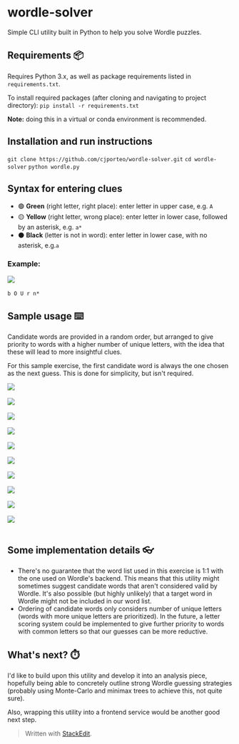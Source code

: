 # wordle-solver
Simple CLI utility built in Python to help you solve Wordle puzzles.

## Requirements 📦
Requires Python 3.x, as well as package requirements listed in `requirements.txt`.

To install required packages (after cloning and navigating to project directory):
`pip install -r requirements.txt`

**Note:** doing this in a virtual or conda environment is recommended.
## Installation and run instructions
`git clone https://github.com/cjporteo/wordle-solver.git`
`cd wordle-solver`
`python wordle.py`

## Syntax for entering clues
 - 🟢 **Green** (right letter, right place): enter letter in upper case, e.g. `A`
 - 🟡 **Yellow** (right letter, wrong place): enter letter in lower case, followed by an asterisk, e.g. `a*`
 - ⚫ **Black** (letter is not in word): enter letter in lower case, with no asterisk, e.g.`a`

### Example:
![](https://raw.githubusercontent.com/cjporteo/wordle-solver/main/readme_assets/example.png)<br /> <br />
`b O U r n*`

## Sample usage ⌨️
Candidate words are provided in a random order, but arranged to give priority to words with a higher number of unique letters, with the idea that these will lead to more insightful clues.

For this sample exercise, the first candidate word is always the one chosen as the next guess. This is done for simplicity, but isn't required.

![](https://raw.githubusercontent.com/cjporteo/wordle-solver/main/readme_assets/app_1.png)<br /> <br /> 
![](https://raw.githubusercontent.com/cjporteo/wordle-solver/main/readme_assets/phone_1.png)<br /> <br /> 
![](https://raw.githubusercontent.com/cjporteo/wordle-solver/main/readme_assets/app_2.png)<br /> <br /> 
![](https://raw.githubusercontent.com/cjporteo/wordle-solver/main/readme_assets/phone_2.png)<br /> <br /> 
![](https://raw.githubusercontent.com/cjporteo/wordle-solver/main/readme_assets/app_3.png)<br /> <br /> 
![](https://raw.githubusercontent.com/cjporteo/wordle-solver/main/readme_assets/phone_3.png)<br /> <br /> 
![](https://raw.githubusercontent.com/cjporteo/wordle-solver/main/readme_assets/app_4.png)<br /> <br /> 
![](https://raw.githubusercontent.com/cjporteo/wordle-solver/main/readme_assets/phone_4.png)<br /> <br /> 
![](https://raw.githubusercontent.com/cjporteo/wordle-solver/main/readme_assets/app_5.png)<br /> <br /> 
![](https://raw.githubusercontent.com/cjporteo/wordle-solver/main/readme_assets/phone_5.png)<br /> <br /> 
## Some implementation details 👓

 - There's no guarantee that the word list used in this exercise is 1:1 with the one used on Wordle's backend. This means that this utility might sometimes suggest candidate words that aren't considered valid by Wordle. It's also possible (but highly unlikely) that a target word in Wordle might not be included in our word list.
 - Ordering of candidate words only considers number of unique letters (words with more unique letters are prioritized). In the future, a letter scoring system could be implemented to give further priority to words with common letters so that our guesses can be more reductive.

## What's next? ⏱️
I'd like to build upon this utility and develop it into an analysis piece, hopefully being able to concretely outline strong Wordle guessing strategies (probably using Monte-Carlo and minimax trees to achieve this, not quite sure).

Also, wrapping this utility into a frontend service would be another good next step.

> Written with [StackEdit](https://stackedit.io/).
